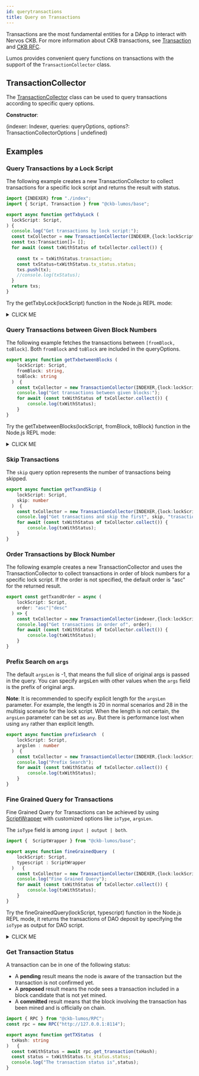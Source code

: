 ```yaml
---
id: querytransactions
title: Query on Transactions
---
```

Transactions are the most fundamental entities for a DApp to interact with Nervos CKB. For more information about CKB transactions, see [Transaction](https://docs.nervos.org/docs/reference/transaction#docsNav) and [CKB RFC](https://github.com/nervosnetwork/rfcs/blob/master/rfcs/0019-data-structures/0019-data-structures.md#transaction).

Lumos provides convenient query functions on transactions with the support of the `TransactionCollector` class.

## TransactionCollector

The [TransactionCollector](https://github.com/nervosnetwork/lumos/blob/c3bd18e6baac9c283995f25d226a689970dc9537/packages/indexer/lib/index.js#L479) class can be used to query transactions according to specific query options.

**Constructor**:

(indexer: Indexer, queries: queryOptions, options?: TransactionCollectorOptions | undefined)

## Examples

### Query Transactions by a Lock Script

The following example creates a new TransactionCollector to collect transactions for a specific lock script and returns the result with status.

```typescript title="hellolumos/src/querytransactions.ts"
import {INDEXER} from "./index";
import { Script, Transaction } from "@ckb-lumos/base";

export async function getTxbyLock (
  lockScript: Script,
) {
  console.log("Get transactions by lock script:");
  const txCollector = new TransactionCollector(INDEXER,{lock:lockScript});
  const txs:Transaction[]= [];
  for await (const txWithStatus of txCollector.collect()) {
    
    const tx = txWithStatus.transaction; 
    const txStatus=txWithStatus.tx_status.status;
    txs.push(tx);
    //console.log(txStatus);
  }
  return txs;
}

```

Try the getTxbyLock(lockScript) function in the Node.js REPL mode:

<details><summary>CLICK ME</summary>
<p>

```shell
$ node --experimental-repl-await
Welcome to Node.js v14.0.0.
Type ".help" for more information.
> const { accounts, querytransactions }=require(".");
The server is started.
> const alice = accounts.ALICE;
> const script={
  code_hash: "0x9bd7e06f3ecf4be0f2fcd2188b23f1b9fcc88e5d4b65a8637b17723bbda3cce8",
  hash_type: "type",
  args: alice.ARGS,
 };
> await querytransactions.getTxbyLock(script);
Get transactions by lock script:
[
  {
    cell_deps: [],
    hash: '0x84a1ff885e82f1d48813968994f63eae22df5baf65519240fc74811ba3b31e92',
    header_deps: [],
    inputs: [ [Object] ],
    outputs: [ [Object] ],
    outputs_data: [ '0x' ],
    version: '0x0',
    witnesses: [
      '0x590000000c00000055000000490000001000000030000000310000009bd7e06f3ecf4be0f2fcd2188b23f1b9fcc88e5d4b65a8637b17723bbda3cce801140000007e00660b8ab122bca3ba468c5b6eee71f40b7d8e00000000'
    ]
  },
  {
    cell_deps: [],
    hash: '0xbdc50e04c88978fe53debe989863855b2e3e4be02dd989c6f8771a2b263ef213',
    header_deps: [],
    inputs: [ [Object] ],
    outputs: [ [Object] ],
    outputs_data: [ '0x' ],
    version: '0x0',
    witnesses: [
      '0x590000000c00000055000000490000001000000030000000310000009bd7e06f3ecf4be0f2fcd2188b23f1b9fcc88e5d4b65a8637b17723bbda3cce801140000007e00660b8ab122bca3ba468c5b6eee71f40b7d8e00000000'
    ]
  },
...
```
</p>
</details>

### Query Transactions between Given Block Numbers

The following example fetches the transactions between `[fromBlock, toBlock]`. Both `fromBlock` and `toBlock` are included in the queryOptions.

```typescript title="hellolumos/src/querytransactions.ts"
export async function getTxbetweenBlocks (
    lockScript: Script,
    fromBlock: string,
    toBlock: string
  )  {
    const txCollector = new TransactionCollector(INDEXER,{lock:lockScript,fromBlock:fromBlock,toBlock:toBlock});
    console.log("Get transactions between given blocks:");
    for await (const txWithStatus of txCollector.collect()) {
        console.log(txWithStatus);
    }
}
```
Try the getTxbetweenBlocks(lockScript, fromBlock, toBlock) function in the Node.js REPL mode:

<details><summary>CLICK ME</summary>
<p>

```shell
> const from="0x801";
> const to="0x804";
> await querytransactions.getTxbetweenBlocks(script,from,to);
Get transactions between given blocks:
{
  transaction: {
    cell_deps: [],
    hash: '0x5457bae99ab4cea79c78d4b239a92b5e30580cd1dda6637a7a661991704020cd',
    header_deps: [],
    inputs: [ [Object] ],
    outputs: [ [Object] ],
    outputs_data: [ '0x' ],
    version: '0x0',
    witnesses: [
      '0x590000000c00000055000000490000001000000030000000310000009bd7e06f3ecf4be0f2fcd2188b23f1b9fcc88e5d4b65a8637b17723bbda3cce801140000007e00660b8ab122bca3ba468c5b6eee71f40b7d8e00000000'
    ]
  },
  tx_status: {
    block_hash: '0x0c6c197f43b4a27b6c881a2f01d9c4ba8abf2244e2284afa0f1b737979500fbe',
    status: 'committed'
  }
}
{
  transaction: {
    cell_deps: [],
    hash: '0xb2bf608b9e0499fb8679af8b4126c4921fadfdb6efa0a5375e3aaa0676fc65ae',
    header_deps: [],
    inputs: [ [Object] ],
    outputs: [ [Object] ],
    outputs_data: [ '0x' ],
    version: '0x0',
    witnesses: [
      '0x590000000c00000055000000490000001000000030000000310000009bd7e06f3ecf4be0f2fcd2188b23f1b9fcc88e5d4b65a8637b17723bbda3cce801140000007e00660b8ab122bca3ba468c5b6eee71f40b7d8e00000000'
    ]
  },
  tx_status: {
    block_hash: '0x40c9b99ebb5da3888efb6fbc63fd13b4425a1b81b2a4271fb99a3ba29de9a55c',
    status: 'committed'
  }
}
{
  transaction: {
    cell_deps: [],
    hash: '0x59dd00d1444d346b71b8a0c94ea0d418b8a4c85d86040485c145a8a60725cad0',
    header_deps: [],
    inputs: [ [Object] ],
    outputs: [ [Object] ],
    outputs_data: [ '0x' ],
    version: '0x0',
    witnesses: [
      '0x590000000c00000055000000490000001000000030000000310000009bd7e06f3ecf4be0f2fcd2188b23f1b9fcc88e5d4b65a8637b17723bbda3cce801140000007e00660b8ab122bca3ba468c5b6eee71f40b7d8e00000000'
    ]
  },
  tx_status: {
    block_hash: '0xd0c09a6615b30f685dd0b0e627021f89e0f35e9b59c575001d8a11f63436b76c',
    status: 'committed'
  }
}
{
  transaction: {
    cell_deps: [ [Object] ],
    hash: '0xe332fb6efba38e16b8fd20a4f47d5fffcf8fcac0c863b0eb30ef75067847936d',
    header_deps: [],
    inputs: [ [Object] ],
    outputs: [ [Object], [Object] ],
    outputs_data: [ '0x', '0x' ],
    version: '0x0',
    witnesses: [
      '0x5500000010000000550000005500000041000000709026a75b82aca580d758c62eceaa9982b81057146a6c0205db3ee7b5581e3201d3ccd5845ea6d25b9b977f98f7c1c74efe4c38292b654d03fa2d037fa0777b01'
    ]
  },
  tx_status: {
    block_hash: '0xd0c09a6615b30f685dd0b0e627021f89e0f35e9b59c575001d8a11f63436b76c',
    status: 'committed'
  }
}
{
  transaction: {
    cell_deps: [],
    hash: '0xea8f658e6ea08c38f58f6a0af3530396aba0e51e1064db8626ecd38976625c34',
    header_deps: [],
    inputs: [ [Object] ],
    outputs: [ [Object] ],
    outputs_data: [ '0x' ],
    version: '0x0',
    witnesses: [
      '0x590000000c00000055000000490000001000000030000000310000009bd7e06f3ecf4be0f2fcd2188b23f1b9fcc88e5d4b65a8637b17723bbda3cce801140000007e00660b8ab122bca3ba468c5b6eee71f40b7d8e00000000'
    ]
  },
  tx_status: {
    block_hash: '0xbae60c9c4f54d6f6a970fb76c2fdd226a83dd8724cff082157da559ce6cf507f',
    status: 'committed'
  }
}
```
</p>
</details>

### Skip Transactions

The `skip` query option represents the number of transactions being skipped.

```typescript title="hellolumos/src/querytransactions.ts"
export async function getTxandSkip (
    lockScript: Script,
    skip: number
  )  {
    const txCollector = new TransactionCollector(INDEXER,{lock:lockScript,skip:skip});
    console.log("Get transactions and skip the first", skip, "trasactions");
    for await (const txWithStatus of txCollector.collect()) {
        console.log(txWithStatus);
    }
}
```

### Order Transactions by Block Number

The following example creates a new TransactionCollector and uses the TransactionCollector to collect transactions in order of block numbers for a specific lock script. If the order is not specified, the default order is "asc" for the returned result.

```typescript title="hellolumos/src/querytransactions.ts"
export const getTxandOrder = async (
    lockScript: Script,
    order: "asc"|"desc"
  ) => {
    const txCollector = new TransactionCollector(indexer,{lock:lockScript,order:order});
    console.log("Get transactions in order of", order);
    for await (const txWithStatus of txCollector.collect()) {
        console.log(txWithStatus);
    }
}
```

### Prefix Search on `args`

The default `argsLen` is -1, that means the full slice of original args is passed in the query. You can specify argsLen with other values when the `args` field is the prefix of original args.

**Note**: It is recommended to specify explicit length for the `argsLen` parameter. For example, the length is 20 in normal scenarios and 28 in the multisig scenario for the lock script. When the length is not certain, the `argsLen` parameter can be set as `any`. But there is performance lost when using `any` rather than explicit length.

```typescript title="hellolumos/src/querytransactions.ts"
export async function prefixSearch  (
    lockScript: Script,
    argslen : number
  )  {
    const txCollector = new TransactionCollector(INDEXER,{lock:lockScript,argsLen:argslen});
    console.log("Prefix Search");
    for await (const txWithStatus of txCollector.collect()) {
        console.log(txWithStatus);
    }
}
```

### Fine Grained Query for Transactions

Fine Grained Query for Transactions can be achieved by using [ScriptWrapper](https://github.com/nervosnetwork/lumos/blob/c3bd18e6baac9c283995f25d226a689970dc9537/packages/base/index.d.ts#L351) with customized options like `ioType`, `argsLen`.

The `ioType` field is among `input | output | both`.

```typescript title="hellolumos/src/querytransactions.ts"
import {  ScriptWrapper } from "@ckb-lumos/base";

export async function fineGrainedQuery  (
    lockScript: Script,
    typescript : ScriptWrapper
  )   {
    const txCollector = new TransactionCollector(INDEXER,{lock:lockScript,type:typescript});
    console.log("Fine Grained Query");
    for await (const txWithStatus of txCollector.collect()) {
        console.log(txWithStatus);
    }
}
```

Try the fineGrainedQuery(lockScript, typescript) function in the Node.js REPL mode, it returns the transactions of DAO deposit by specifying the `ioType`  as output for DAO script.

<details><summary>CLICK ME</summary>
<p>
The DAO cell is created by the step <a href="../preparation/createaccount#step-5-deposit-ckb-to-dao">Deposit CKB to DAO</a> in the preparation phase.

```shell
const lock:ScriptWrapper = {
 script:{
 code_hash: "0x9bd7e06f3ecf4be0f2fcd2188b23f1b9fcc88e5d4b65a8637b17723bbda3cce8",
 hash_type: "type",
 args: alice.ARGS,
 },
 argsLen: argslen
}
```
</p>
</details>

### Get Transaction Status

A transaction can be in one of the following status:

- A **pending** result means the node is aware of the transaction but the transaction is not confirmed yet. 
- A **proposed** result means the node sees a transaction included in a block candidate that is not yet mined. 
- A **committed** result means that the block involving the transaction has been mined and is officially on chain.

```typescript title="hellolumos/src/querytransactions.ts"
import { RPC } from "@ckb-lumos/RPC";
const rpc = new RPC("http://127.0.0.1:8114");

export async function getTXStatus  (
  txHash: string
)   {
  const txWithStatus = await rpc.get_transaction(txHash);
  const status = txWithStatus.tx_status.status;
  console.log("The transaction status is",status);
} 
```

